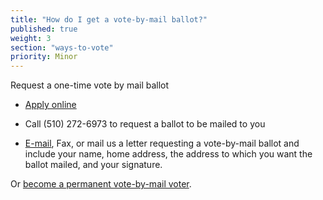 ```yaml
---
title: "How do I get a vote-by-mail ballot?"
published: true
weight: 3
section: "ways-to-vote"
priority: Minor
---
```

Request a one-time vote by mail ballot  

- [Apply online](https://www.acgov.org/rov/votebymail.htm)  

- Call (510) 272-6973 to request a ballot to be mailed to you  

- [E-mail](https://www.acgov.org/form_app/feedback/feedback.jsp?id=ROVvbm), Fax, or mail us a letter requesting a vote-by-mail ballot and include your name, home address, the address to which you want the ballot mailed, and your signature.  

Or [become a permanent vote-by-mail voter](https://www.acgov.org/rov/votebymail.htm).

